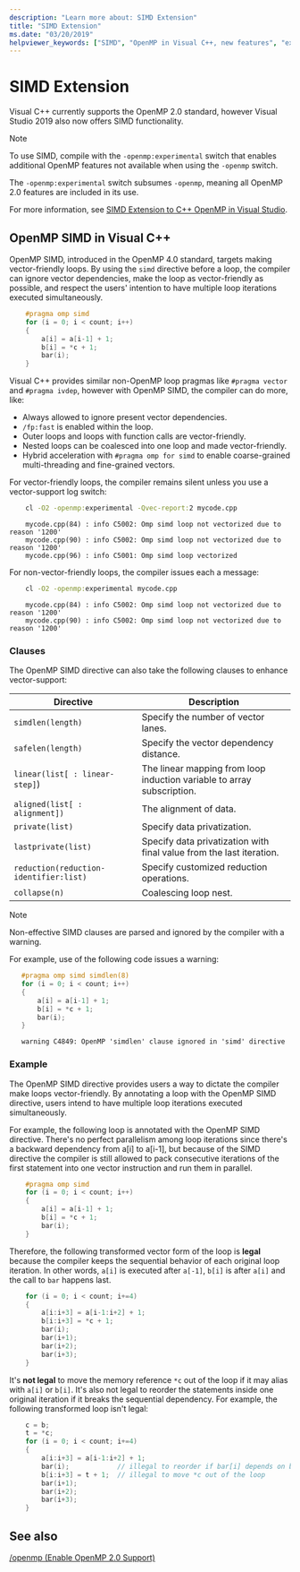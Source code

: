 ```yaml
---
description: "Learn more about: SIMD Extension"
title: "SIMD Extension"
ms.date: "03/20/2019"
helpviewer_keywords: ["SIMD", "OpenMP in Visual C++, new features", "explicit parallelization, new features"]
---
```

# SIMD Extension

Visual C++ currently supports the OpenMP 2.0 standard, however Visual Studio 2019 also now offers SIMD functionality.

> [!NOTE]
> To use SIMD, compile with the `-openmp:experimental` switch that enables additional OpenMP features not available when using the `-openmp` switch.
>
> The `-openmp:experimental` switch subsumes `-openmp`, meaning all OpenMP 2.0 features are included in its use.

For more information, see [SIMD Extension to C++ OpenMP in Visual Studio](https://devblogs.microsoft.com/cppblog/simd-extension-to-c-openmp-in-visual-studio/).

## OpenMP SIMD in Visual C++

OpenMP SIMD, introduced in the OpenMP 4.0 standard, targets making vector-friendly loops. By using the `simd` directive before a loop, the compiler can ignore vector dependencies, make the loop as vector-friendly as possible, and respect the users' intention to have multiple loop iterations executed simultaneously.

```c
    #pragma omp simd
    for (i = 0; i < count; i++)
    {
        a[i] = a[i-1] + 1;
        b[i] = *c + 1;
        bar(i);
    }
```

Visual C++ provides similar non-OpenMP loop pragmas like `#pragma vector` and `#pragma ivdep`, however with OpenMP SIMD, the compiler can do more, like:

- Always allowed to ignore present vector dependencies.
- `/fp:fast` is enabled within the loop.
- Outer loops and loops with function calls are vector-friendly.
- Nested loops can be coalesced into one loop and made vector-friendly.
- Hybrid acceleration with `#pragma omp for simd` to enable coarse-grained multi-threading and fine-grained vectors.  

For vector-friendly loops, the compiler remains silent unless you use a vector-support log switch:

```cmd
    cl -O2 -openmp:experimental -Qvec-report:2 mycode.cpp
```

```Output
    mycode.cpp(84) : info C5002: Omp simd loop not vectorized due to reason '1200'
    mycode.cpp(90) : info C5002: Omp simd loop not vectorized due to reason '1200'
    mycode.cpp(96) : info C5001: Omp simd loop vectorized
```

For non-vector-friendly loops, the compiler issues each a message:

```cmd
    cl -O2 -openmp:experimental mycode.cpp
```

```Output
    mycode.cpp(84) : info C5002: Omp simd loop not vectorized due to reason '1200'
    mycode.cpp(90) : info C5002: Omp simd loop not vectorized due to reason '1200'
```

### Clauses

The OpenMP SIMD directive can also take the following clauses to enhance vector-support:

|Directive|Description|
|---|---|
|`simdlen(length)`|Specify the number of vector lanes.|
|`safelen(length)`|Specify the vector dependency distance.|
|`linear(list[ : linear-step]`)|The linear mapping from loop induction variable to array subscription.|
|`aligned(list[ : alignment])`|The alignment of data.|
|`private(list)`|Specify data privatization.|
|`lastprivate(list)`|Specify data privatization with final value from the last iteration.|
|`reduction(reduction-identifier:list)`|Specify customized reduction operations.|
|`collapse(n)`|Coalescing loop nest.|

> [!NOTE]
> Non-effective SIMD clauses are parsed and ignored by the compiler with a warning.
>
> For example, use of the following code issues a warning:
>
> ```c
>    #pragma omp simd simdlen(8)
>    for (i = 0; i < count; i++)
>    {
>        a[i] = a[i-1] + 1;
>        b[i] = *c + 1;
>        bar(i);
>    }
> ```
>
> ```Output
>    warning C4849: OpenMP 'simdlen' clause ignored in 'simd' directive
> ```

### Example
  
The OpenMP SIMD directive provides users a way to dictate the compiler make loops vector-friendly. By annotating a loop with the OpenMP SIMD directive, users intend to have multiple loop iterations executed simultaneously.

For example, the following loop is annotated with the OpenMP SIMD directive. There's no perfect parallelism among loop iterations since there's a backward dependency from a[i] to a[i-1], but because of the SIMD directive the compiler is still allowed to pack consecutive iterations of the first statement into one vector instruction and run them in parallel.

```c
    #pragma omp simd
    for (i = 0; i < count; i++)
    {
        a[i] = a[i-1] + 1;
        b[i] = *c + 1;
        bar(i);
    }
```

Therefore, the following transformed vector form of the loop is **legal** because the compiler keeps the sequential behavior of each original loop iteration. In other words, `a[i]` is executed after `a[-1]`, `b[i]` is after `a[i]` and the call to `bar` happens last.

```c
    for (i = 0; i < count; i+=4)
    {
        a[i:i+3] = a[i-1:i+2] + 1;
        b[i:i+3] = *c + 1;
        bar(i);
        bar(i+1);
        bar(i+2);
        bar(i+3);
    }
```

It's **not legal** to move the memory reference `*c` out of the loop if it may alias with `a[i]` or `b[i]`. It's also not legal to reorder the statements inside one original iteration if it breaks the sequential dependency. For example, the following transformed loop isn't legal:

```c
    c = b;
    t = *c;
    for (i = 0; i < count; i+=4)
    {
        a[i:i+3] = a[i-1:i+2] + 1;
        bar(i);            // illegal to reorder if bar[i] depends on b[i]
        b[i:i+3] = t + 1;  // illegal to move *c out of the loop
        bar(i+1);
        bar(i+2);
        bar(i+3);
    }
```

## See also

[/openmp (Enable OpenMP 2.0 Support)](../../build/reference/openmp-enable-openmp-2-0-support.md)<br/>
